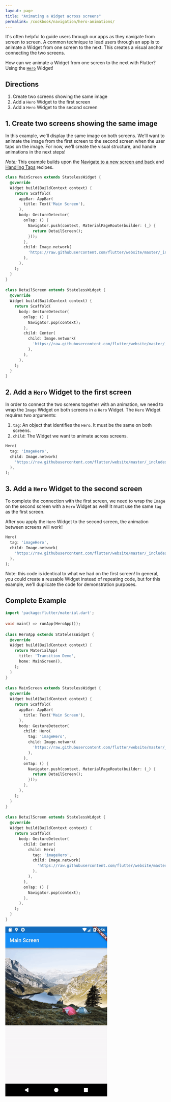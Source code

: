 ```yaml
---
layout: page
title: "Animating a Widget across screens"
permalink: /cookbook/navigation/hero-animations/
---
```


It's often helpful to guide users through our apps as they navigate from screen
to screen. A common technique to lead users through an app is to animate a 
Widget from one screen to the next. This creates a visual anchor connecting
the two screens.

How can we animate a Widget from one screen to the next with Flutter? Using the 
[`Hero`](https://docs.flutter.io/flutter/widgets/Hero-class.html) Widget!  

## Directions

  1. Create two screens showing the same image
  2. Add a `Hero` Widget to the first screen
  3. Add a `Hero` Widget to the second screen

## 1. Create two screens showing the same image

In this example, we'll display the same image on both screens. We'll want to 
animate the image from the first screen to the second screen when the user taps 
on the image. For now, we'll create the visual structure, and handle animations 
in the next steps!

*Note:* This example builds upon the 
[Navigate to a new screen and back](/cookbook/navigation/navigation-basics/) 
and [Handling Taps](/cookbook/gestures/handling-taps/) recipes. 

```dart
class MainScreen extends StatelessWidget {
  @override
  Widget build(BuildContext context) {
    return Scaffold(
      appBar: AppBar(
        title: Text('Main Screen'),
      ),
      body: GestureDetector(
        onTap: () {
          Navigator.push(context, MaterialPageRoute(builder: (_) {
            return DetailScreen();
          }));
        },
        child: Image.network(
          'https://raw.githubusercontent.com/flutter/website/master/_includes/code/layout/lakes/images/lake.jpg',
        ),
      ),
    );
  }
}

class DetailScreen extends StatelessWidget {
  @override
  Widget build(BuildContext context) {
    return Scaffold(
      body: GestureDetector(
        onTap: () {
          Navigator.pop(context);
        },
        child: Center(
          child: Image.network(
            'https://raw.githubusercontent.com/flutter/website/master/_includes/code/layout/lakes/images/lake.jpg',
          ),
        ),
      ),
    );
  }
}
```

## 2. Add a `Hero` Widget to the first screen

In order to connect the two screens together with an animation, we need to wrap
the `Image` Widget on both screens in a `Hero` Widget. The `Hero` Widget 
requires two arguments:

  1. `tag`: An object that identifies the `Hero`. It must be the same on both 
  screens.
  2. `child`: The Widget we want to animate across screens.
  
<!-- skip -->
```dart
Hero(
  tag: 'imageHero',
  child: Image.network(
    'https://raw.githubusercontent.com/flutter/website/master/_includes/code/layout/lakes/images/lake.jpg',
  ),
);
```  

## 3. Add a `Hero` Widget to the second screen

To complete the connection with the first screen, we need to wrap the `Image` 
on the second screen with a `Hero` Widget as well! It must use the same `tag` 
as the first screen.

After you apply the `Hero` Widget to the second screen, the animation between 
screens will work!

<!-- skip -->
```dart
Hero(
  tag: 'imageHero',
  child: Image.network(
    'https://raw.githubusercontent.com/flutter/website/master/_includes/code/layout/lakes/images/lake.jpg',
  ),
);
```

Note: this code is identical to what we had on the first screen! In general, you 
could create a reusable Widget instead of repeating code, but for this example, 
we'll duplicate the code for demonstration purposes.

## Complete Example

```dart
import 'package:flutter/material.dart';

void main() => runApp(HeroApp());

class HeroApp extends StatelessWidget {
  @override
  Widget build(BuildContext context) {
    return MaterialApp(
      title: 'Transition Demo',
      home: MainScreen(),
    );
  }
}

class MainScreen extends StatelessWidget {
  @override
  Widget build(BuildContext context) {
    return Scaffold(
      appBar: AppBar(
        title: Text('Main Screen'),
      ),
      body: GestureDetector(
        child: Hero(
          tag: 'imageHero',
          child: Image.network(
            'https://raw.githubusercontent.com/flutter/website/master/_includes/code/layout/lakes/images/lake.jpg',
          ),
        ),
        onTap: () {
          Navigator.push(context, MaterialPageRoute(builder: (_) {
            return DetailScreen();
          }));
        },
      ),
    );
  }
}

class DetailScreen extends StatelessWidget {
  @override
  Widget build(BuildContext context) {
    return Scaffold(
      body: GestureDetector(
        child: Center(
          child: Hero(
            tag: 'imageHero',
            child: Image.network(
              'https://raw.githubusercontent.com/flutter/website/master/_includes/code/layout/lakes/images/lake.jpg',
            ),
          ),
        ),
        onTap: () {
          Navigator.pop(context);
        },
      ),
    );
  }
}
```

![Hero Demo](/images/cookbook/hero.gif)
